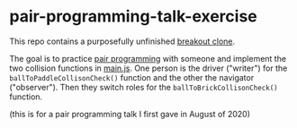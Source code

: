 # pair-programming-talk-exercise

This repo contains a purposefully unfinished [breakout clone](https://en.wikipedia.org/wiki/Breakout_clone).

The goal is to practice [pair programming](https://en.wikipedia.org/wiki/Pair_programming) with someone and implement the two collision functions in [main.js](./main.js). One person is the driver ("writer") for the `ballToPaddleCollisonCheck()` function and the other the navigator ("observer"). Then they switch roles for the `ballToBrickCollisonCheck()` function.

(this is for a pair programming talk I first gave in August of 2020)